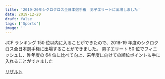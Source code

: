 ```yaml
---
title: '2019-20年シクロクロス全日本選手権　男子エリートに出場しました'
date: 2019-12-20
draft: false
tags: ['Sports']
image: ''
---
```


JCF ランキング 150 位以内に入ることができたので、2018-19 年度のシクロクロス全日本選手権に出場することができました。
男子エリート 50 位でフィニッシュし、昨年度の 64 位に比べて向上、来年度に向けての順位ポイントも手に入れることができました

[リザルト](https://data.cyclocross.jp/race/9178)
